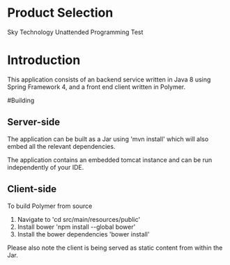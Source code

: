 # Product Selection
Sky Technology Unattended Programming Test

# Introduction
This application consists of an backend service written in Java 8 using Spring Framework 4, and a front end client written in Polymer.

#Building

## Server-side
The application can be built as a Jar using 'mvn install' which will also embed all the relevant dependencies.

The application contains an embedded tomcat instance and can be run independently of your IDE.

## Client-side

To build Polymer from source

1. Navigate to 'cd src/main/resources/public'
2. Install bower 'npm install --global bower'
3. Install the bower dependencies 'bower install'

Please also note the client is being served as static content from within the Jar.
